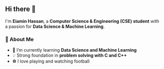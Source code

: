 ## Hi there 👋  

I'm **Eiamin Hassan**, a **Computer Science & Engineering (CSE) student** with a passion for **Data Science & Machine Learning**.  

### 🚀 About Me  
- 🌱 I’m currently learning **Data Science and Machine Learning**  
- 💡 Strong foundation in **problem solving with C and C++**  
- ⚽ I love playing and watching football  
